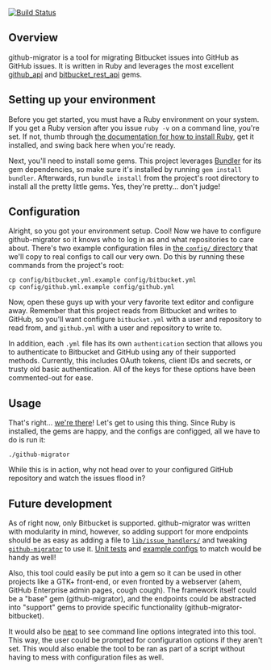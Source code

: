 [![Build Status](https://travis-ci.org/synthead/github-migrator.svg?branch=master)](https://travis-ci.org/synthead/github-migrator)

## Overview

github-migrator is a tool for migrating Bitbucket issues into GitHub as GitHub issues.  It is written in Ruby and leverages the most excellent [github\_api](https://github.com/piotrmurach/github) and [bitbucket\_rest\_api](https://github.com/bitbucket-rest-api/bitbucket) gems.

## Setting up your environment

Before you get started, you must have a Ruby environment on your system.  If you get a Ruby version after you issue `ruby -v` on a command line, you're set.  If not, thumb through [the documentation for how to install Ruby](https://www.ruby-lang.org/en/documentation/installation/), get it installed, and swing back here when you're ready.

Next, you'll need to install some gems.  This project leverages [Bundler](http://bundler.io/) for its gem dependencies, so make sure it's installed by running `gem install bundler`.  Afterwards, run `bundle install` from the project's root directory to install all the pretty little gems.  Yes, they're pretty... don't judge!

## Configuration

Alright, so you got your environment setup.  Cool!  Now we have to configure github-migrator so it knows who to log in as and what repositories to care about.  There's two example configuration files in [the `config/` directory](https://github.com/synthead/github-migrator/tree/master/config) that we'll copy to real configs to call our very own.  Do this by running these commands from the project's root:

```shell
cp config/bitbucket.yml.example config/bitbucket.yml
cp config/github.yml.example config/github.yml
```

Now, open these guys up with your very favorite text editor and configure away.  Remember that this project reads from Bitbucket and writes to GitHub, so you'll want configure `bitbucket.yml` with a user and repository to read from, and `github.yml` with a user and repository to write to.

In addition, each `.yml` file has its own `authentication` section that allows you to authenticate to Bitbucket and GitHub using any of their supported methods.  Currently, this includes OAuth tokens, client IDs and secrets, or trusty old basic authentication.  All of the keys for these options have been commented-out for ease.

## Usage

That's right... [we're there](https://www.youtube.com/watch?v=4lpUZ2Ntnlg)!  Let's get to using this thing.  Since Ruby is installed, the gems are happy, and the configs are configged, all we have to do is run it:

```shell
./github-migrator
```

While this is in action, why not head over to your configured GitHub repository and watch the issues flood in?

## Future development

As of right now, only Bitbucket is supported.  github-migrator was written with modularity in mind, however, so adding support for more endpoints should be as easy as adding a file to [`lib/issue_handlers/`](https://github.com/synthead/github-migrator/tree/master/lib/issue_handlers) and tweaking [`github-migrator`](https://github.com/synthead/github-migrator/blob/master/github-migrator) to use it.  [Unit tests](https://github.com/synthead/github-migrator/tree/master/spec) and [example configs](https://github.com/synthead/github-migrator/tree/master/config) to match would be handy as well!

Also, this tool could easily be put into a gem so it can be used in other projects like a GTK+ front-end, or even fronted by a webserver (ahem, GitHub Enterprise admin pages, cough cough).  The framework itself could be a "base" gem (github-migrator), and the endpoints could be abstracted into "support" gems to provide specific functionality (github-migrator-bitbucket).

It would also be [neat](https://www.youtube.com/watch?v=Hm3JodBR-vs) to see command line options integrated into this tool.  This way, the user could be prompted for configuration options if they aren't set.  This would also enable the tool to be ran as part of a script without having to mess with configuration files as well.
